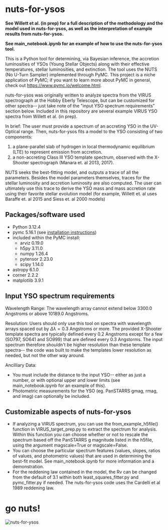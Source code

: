 # nuts-for-ysos
**See Willett et al. (in prep) for a full description of the methodology and the model used in nuts-for-ysos, as well as the interpretation of example results from nuts-for-ysos.** 

**See main_notebook.ipynb for an example of how to use the nuts-for-ysos tool.** 

This is a Python tool for determining, via Bayesian inference, the accretion luminosities of YSOs (Young Stellar Objects) along with their effective temperatures, stellar luminosities, and extinction. The tool uses the NUTS (No U-Turn Sampler) implemented through PyMC. This project is a niche application of PyMC; if you want to learn more about PyMC in general, check out https://www.pymc.io/welcome.html. 

nuts-for-ysos was originally written to analyze spectra from the VIRUS spectrograph at the Hobby Eberly Telescope, but can be customized for other spectra-- just take note of the "input YSO spectrum requirements" section below.
Included in this repository are several example VIRUS YSO spectra from Willett et al. (in prep).

In brief:
The user must provide a spectrum of an accreting YSO in the UV-Optical range. Then, nuts-for-ysos fits a model to the YSO consisting of two components:
  1. a plane-parallel slab of hydrogen in local thermodynamic equilibrium (LTE) to represent emission from accretion.
  2. a non-accreting Class III YSO template spectrum, observed with the X-Shooter spectrograph (Manara et. al 2013, 2017).
     
NUTS seeks the best-fitting model, and outputs a trace of all the parameters. Besides the model parameters themselves, traces for the stellar luminosity and accretion luminosity are also computed. The user can ultimately use this trace to derive the YSO mass and mass accretion rate using their favorite stellar evolution model (for example, Willett et. al uses Baraffe et. al 2015 and Siess et. al 2000 models)

## Packages/software used
- Python 3.12.4
- pymc 5.16.1 (see [installation instructions](https://www.pymc.io/projects/docs/en/v5.16.1/installation.html))
- included within the PyMC install:
  - arviz 0.19.0 
  - h5py 3.11.0
  - numpy 1.26.4
  - pytensor 2.23.0 
  - scipy 1.14.0
- astropy 6.1.0
- corner 2.2.2
- matplotlib 3.9.1

## Input YSO spectrum requirements
Wavelength Range:
The wavelength array cannot extend below 3300.0 Angstroms or above 10189.0 Angstroms.

Resolution: 
  Users should only use this tool on spectra with wavelength arrays spaced out by $\Delta \lambda = 0.3$ Angstroms or more.
  The provided X-Shooter template spectra are typically defined every 0.2 Angstroms except for a few (SO797, SO641 and SO999) that are defined every 0.3 Angstorms. The input spectrum therefore shouldn't be higher resolution than these template spectra-- the code was built to make the templates lower resolution as needed, but not the other way around.

Ancilliary Data: 
 - You must include the distance to the input YSO-- either as just a number, or with optional upper and lower limits (see main_notebook.ipynb for an example of this).
 - Photometric measurements for the YSO (eg. PanSTARRS gmag, rmag, and imag) can optionally be included.

## Customizable aspects of nuts-for-ysos
- If analyzing a VIRUS spectrum, you can use the from_example_h5file() function in VIRUS_target_prep.py to extract the spectrum for analysis. Within this function you can choose whether or not to rescale the spectrum based off the PanSTARRS g magnitude listed in the h5file, using the argument magscale=True or magscale=False.
- You can choose the particular spectrum features (values, slopes, ratios of values, and photometric values) that are used in determining the best-fit model. See main_notebook.ipynb for more information and a demonstration.
- For the reddening law contained in the model, the Rv can be changed from the default of 3.1 within both least_squares_fitter.py and pymc_fitter.py if needed. The nuts-for-ysos code uses the Cardelli et al 1989 reddening law.

# go nuts!
![nuts-for-ysos](https://img.freepik.com/premium-photo/squirrel-with-outer-space-background_839169-22689.jpg)
